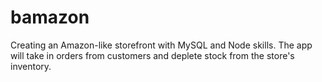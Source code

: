 # bamazon
Creating an Amazon-like storefront with MySQL and Node skills. The app will take in orders from customers and deplete stock from the store's inventory. 
